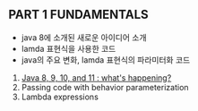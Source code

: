 ## PART 1 FUNDAMENTALS

- java 8에 소개된 새로운 아이디어 소개
- lamda 표현식을 사용한 코드
- java의 주요 변화, lamda 표현식의 파라미터화 코드

1. [Java 8, 9, 10, and 11 : what's happening?](1_Java_8_9_10_and_11_whats_happening/README.md)
2. Passing code with behavior parameterization
3. Lambda expressions

